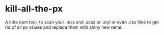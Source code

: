 # kill-all-the-px
A little npm tool, to scan your .less and .scss or .styl or even .css files to get rid of all px values and replace them with shiny new rems.
